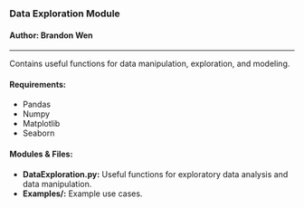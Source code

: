 ### Data Exploration Module
#### Author: Brandon Wen

------------------------------------

Contains useful functions for data manipulation, exploration, and modeling.

#### Requirements:
- Pandas
- Numpy
- Matplotlib
- Seaborn

#### Modules & Files:
- **DataExploration.py:** Useful functions for exploratory data analysis and data manipulation.
- **Examples/:** Example use cases.